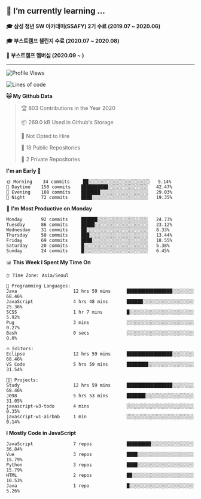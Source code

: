 ## 🌱 I’m currently learning ...

**🎓 삼성 청년 SW 아카데미(SSAFY) 2기 수료 (2019.07 ~ 2020.06)**

**🎓 부스트캠프 챌린지 수료 (2020.07 ~ 2020.08)**

**🏃  부스트캠프 멤버십 (2020.09 ~ )**
 
-----

<!--START_SECTION:waka-->
![Profile Views](http://img.shields.io/badge/Profile%20Views-8-blue)

![Lines of code](https://img.shields.io/badge/From%20Hello%20World%20I%27ve%20Written-34.5%20million%20lines%20of%20code-blue)

**🐱 My Github Data** 

> 🏆 803 Contributions in the Year 2020
 > 
> 📦 269.0 kB Used in Github's Storage 
 > 
> 🚫 Not Opted to Hire
 > 
> 📜 18 Public Repositories
 > 
> 🔑 2 Private Repositories 

**I'm an Early 🐤** 

```text
🌞 Morning    34 commits     ██░░░░░░░░░░░░░░░░░░░░░░░   9.14% 
🌆 Daytime    158 commits    ██████████░░░░░░░░░░░░░░░   42.47% 
🌃 Evening    108 commits    ███████░░░░░░░░░░░░░░░░░░   29.03% 
🌙 Night      72 commits     ████░░░░░░░░░░░░░░░░░░░░░   19.35%

```
📅 **I'm Most Productive on Monday** 

```text
Monday       92 commits     ██████░░░░░░░░░░░░░░░░░░░   24.73% 
Tuesday      86 commits     █████░░░░░░░░░░░░░░░░░░░░   23.12% 
Wednesday    31 commits     ██░░░░░░░░░░░░░░░░░░░░░░░   8.33% 
Thursday     50 commits     ███░░░░░░░░░░░░░░░░░░░░░░   13.44% 
Friday       69 commits     ████░░░░░░░░░░░░░░░░░░░░░   18.55% 
Saturday     20 commits     █░░░░░░░░░░░░░░░░░░░░░░░░   5.38% 
Sunday       24 commits     █░░░░░░░░░░░░░░░░░░░░░░░░   6.45%

```


📊 **This Week I Spent My Time On** 

```text
⌚︎ Time Zone: Asia/Seoul

💬 Programming Languages: 
Java                     12 hrs 59 mins      █████████████████░░░░░░░░   68.46% 
JavaScript               4 hrs 48 mins       ██████░░░░░░░░░░░░░░░░░░░   25.36% 
SCSS                     1 hr 7 mins         █░░░░░░░░░░░░░░░░░░░░░░░░   5.92% 
Pug                      3 mins              ░░░░░░░░░░░░░░░░░░░░░░░░░   0.27% 
Bash                     0 secs              ░░░░░░░░░░░░░░░░░░░░░░░░░   0.0%

🔥 Editors: 
Eclipse                  12 hrs 59 mins      █████████████████░░░░░░░░   68.46% 
VS Code                  5 hrs 59 mins       ████████░░░░░░░░░░░░░░░░░   31.54%

🐱‍💻 Projects: 
Study                    12 hrs 59 mins      █████████████████░░░░░░░░   68.46% 
J098                     5 hrs 53 mins       ███████░░░░░░░░░░░░░░░░░░   31.05% 
javascript-w3-todo       4 mins              ░░░░░░░░░░░░░░░░░░░░░░░░░   0.35% 
javascript-w1-airbnb     1 min               ░░░░░░░░░░░░░░░░░░░░░░░░░   0.14%

```

**I Mostly Code in JavaScript** 

```text
JavaScript               7 repos             █████████░░░░░░░░░░░░░░░░   36.84% 
Vue                      3 repos             ████░░░░░░░░░░░░░░░░░░░░░   15.79% 
Python                   3 repos             ████░░░░░░░░░░░░░░░░░░░░░   15.79% 
HTML                     2 repos             ██░░░░░░░░░░░░░░░░░░░░░░░   10.53% 
Java                     1 repo              █░░░░░░░░░░░░░░░░░░░░░░░░   5.26%

```



<!--END_SECTION:waka-->
